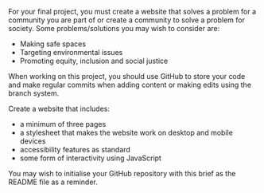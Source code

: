 
For your final project, you must create a website that solves a problem for a community you are part of or create a community to solve a problem for society. Some problems/solutions you may wish to consider are:
- Making safe spaces
- Targeting environmental issues
- Promoting equity, inclusion and social justice

When working on this project, you should use GitHub to store your code and make regular commits when adding content or making edits using the branch system.

Create a website that includes: 
- a minimum of three pages
- a stylesheet that makes the website work on desktop and mobile devices
- accessibility features as standard
- some form of interactivity using JavaScript

You may wish to initialise your GitHub repository with this brief as the README file as a reminder.